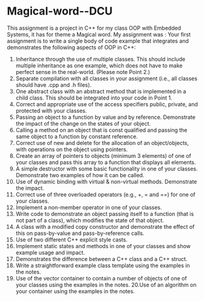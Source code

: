 # Magical-word--DCU

This assignment is a project in C++ for my class OOP with Embedded Systems, it  has for theme a Magical word.
My assignment was :
Your first assignment is to write a single body of code example that integrates and demonstrates the following aspects of OOP in C++:
1. Inheritance through the use of multiple classes. This should include multiple inheritance as one example, which does not have to make perfect sense in the real-world. (Please note Point 2.)
2. Separate compilation with all classes in your assignment (i.e., all classes should have .cpp and .h files).
3. One abstract class with an abstract method that is implemented in a child class. This should be integrated into your code in Point 1.
4. Correct and appropriate use of the access specifiers public, private, and protected with your classes.
5. Passing an object to a function by value and by reference. Demonstrate the impact of the change on the states of your object.
6. Calling a method on an object that is const qualified and passing the same object to a function by constant reference.
7. Correct use of new and delete for the allocation of an object/objects, with operations on the object using pointers.
8. Create an array of pointers to objects (minimum 3 elements) of one of your classes and pass this array to a function that displays all elements.
9. A simple destructor with some basic functionality in one of your classes. Demonstrate two examples of how it can be called.
10. Use of dynamic binding with virtual & non-virtual methods. Demonstrate the impact.
11. Correct use of three overloaded operators (e.g., +, = and ==) for one of your classes. 
12. Implement a non-member operator in one of your classes.
13. Write code to demonstrate an object passing itself to a function (that is not part of a class), which modifies the state of that object.
14. A class with a modified copy constructor and demonstrate the effect of this on pass-by-value and pass-by-reference calls.
15. Use of two different C++ explicit style casts. 
16. Implement static states and methods in one of your classes and show example usage and impact.
17. Demonstrates the difference between a C++ class and a C++ struct.
18. Write a straightforward example class template using the examples in the notes.
19. Use of the vector container to contain a number of objects of one of your classes using the examples in the notes.
20.Use of an algorithm on your container using the examples in the notes.

